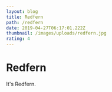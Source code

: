 ```yaml
---
layout: blog
title: Redfern
path: /redfern
date: 2019-04-27T06:17:01.222Z
thumbnail: /images/uploads/redfern.jpg
rating: 4
---
```

# Redfern

It's Redfern.
